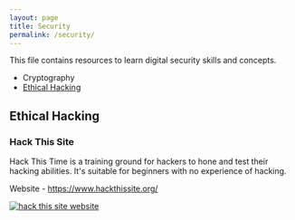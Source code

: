 ```yaml
---
layout: page
title: Security
permalink: /security/
---
```


This file contains resources to learn digital security skills and concepts.

* Cryptography
* [Ethical Hacking](#ethical-hacking)


## Ethical Hacking

### Hack This Site

Hack This Time is a training ground for hackers to hone and test their hacking abilities. It's suitable for beginners with no experience of hacking.

Website - https://www.hackthissite.org/

[![hack this site website](https://user-images.githubusercontent.com/4047597/66144559-b1582380-e626-11e9-9cde-dd7cbfeb544e.png)](https://www.hackthissite.org/)
